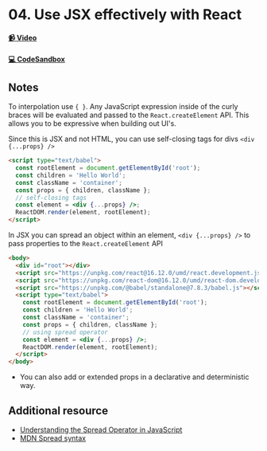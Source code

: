# 04. Use JSX effectively with React

#### [📹 Video](https://egghead.io/lessons/react-v2-04-use-jsx-effectively-with-react?pl=a-beginners-guide-to-react-v2-6c4d)

#### [💻 CodeSandbox](https://codesandbox.io/s/github/kentcdodds/beginners-guide-to-react/tree/codesandbox/04-jsx-tricks?from-embed)

## Notes


<TimeStamp start={25} end={32}>
    
To interpolation use `{ }`. Any JavaScript expression inside of the curly braces will be evaluated and passed to the `React.createElement` API. This allows you to be expressive when building out UI's.
  
</TimeStamp>

<TimeStamp start={196} end={202}>
  
Since this is JSX and not HTML, you can use self-closing tags for divs `<div {...props} />`
  
</TimeStamp>

```html
<script type="text/babel">
  const rootElement = document.getElementById('root');
  const children = 'Hello World';
  const className = 'container';
  const props = { children, className };
  // self-closing tags
  const element = <div {...props} />;
  ReactDOM.render(element, rootElement);
</script>
```
<TimeStamp start={228} end={235}>
  
In JSX you can spread an object within an element, `<div {...props} />` to pass properties to the `React.createElement` API
  
</TimeStamp>

```html
<body>
  <div id="root"></div>
  <script src="https://unpkg.com/react@16.12.0/umd/react.development.js"></script>
  <script src="https://unpkg.com/react-dom@16.12.0/umd/react-dom.development.js"></script>
  <script src="https://unpkg.com/@babel/standalone@7.8.3/babel.js"></script>
  <script type="text/babel">
    const rootElement = document.getElementById('root');
    const children = 'Hello World';
    const className = 'container';
    const props = { children, className };
    // using spread operator
    const element = <div {...props} />;
    ReactDOM.render(element, rootElement);
  </script>
</body>
```

- You can also add or extended props in a declarative and deterministic way.

## Additional resource

- [Understanding the Spread Operator in JavaScript](https://zendev.com/2018/05/09/understanding-spread-operator-in-javascript.html)
- [MDN Spread syntax](https://developer.mozilla.org/en-US/docs/Web/JavaScript/Reference/Operators/Spread_syntax)
